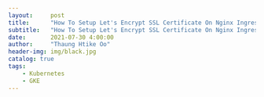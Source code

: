 ```yaml
---
layout:     post
title:      "How To Setup Let's Encrypt SSL Certificate On Nginx Ingress Controller For GE"
subtitle:   "How To Setup Let's Encrypt SSL Certificate On Nginx Ingress Controller For GEK"
date:       2021-07-30 4:00:00
author:     "Thaung Htike Oo"
header-img: img/black.jpg
catalog: true
tags:
    - Kubernetes
    - GKE
---
```


